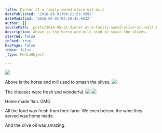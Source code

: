 ```yaml
---
title: Dinner at a family owned olive oil mill
datePublished: '2016-06-01T04:21:03.959Z'
dateModified: '2016-06-01T04:20:45.083Z'
author: []
sourcePath: _posts/2016-05-31-dinner-at-a-family-owned-olive-oil-mill.md
description: Above is the horse and mill used to smash the olives.
starred: false
inFeed: true
hasPage: false
inNav: false
_type: MediaObject

---
```

![](https://the-grid-user-content.s3-us-west-2.amazonaws.com/01b21f66-24f4-4ac2-bbbe-5406492fc579.jpg)

Above is the horse and mill used to smash the olives.
![](https://the-grid-user-content.s3-us-west-2.amazonaws.com/ba62e568-37ca-48d0-8ea9-75d813833e3e.jpg)

The cheeses were fresh and wonderful.
![](https://the-grid-user-content.s3-us-west-2.amazonaws.com/3946f463-d5a3-48dd-9a60-94ef3adccae5.jpg)
![](https://the-grid-user-content.s3-us-west-2.amazonaws.com/79f2f123-c81d-45c6-969b-de6ec9bfb729.jpg)

Home made flan. OMG

All the food was fresh from their farm. We even believe the wine they served was home made. 

And the olive oil was amazing.